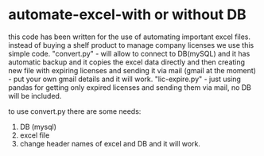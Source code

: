 # automate-excel-with or without DB

this code has been written for the use of automating important excel files. 
instead of buying a shelf product to manage company licenses we use this simple code.
"convert.py" - will allow to connect to DB(mySQL) and it has automatic backup and it copies the excel data directly and then creating new file with expiring licenses and sending it via mail (gmail at the moment) - put  your own gmail details and it will work.
"lic-expire.py" - just using pandas for getting only expired licenses and sending them via mail, no DB will be included.

to use convert.py there are some needs:
1. DB (mysql)
2. excel file 
3. change header names of excel and DB and it will work.
